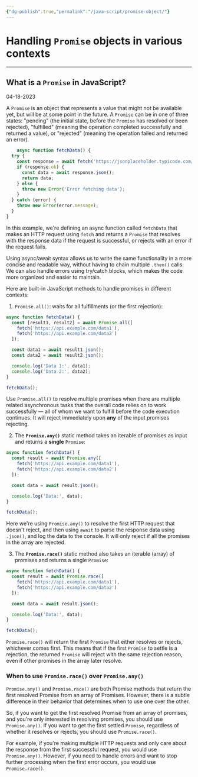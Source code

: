 ```yaml
---
{"dg-publish":true,"permalink":"/java-script/promise-object/"}
---
```



# Handling `Promise` objects in various contexts

---

## What is a `Promise` in JavaScript?

04-18-2023

A `Promise` is an object that represents a value that might not be available yet, but will be at some point in the future. A `Promise` can be in one of three states: "pending" (the initial state, before the `Promise` has resolved or been rejected), "fulfilled" (meaning the operation completed successfully and returned a value), or "rejected" (meaning the operation failed and returned an error).

```javascript
	async function fetchData() {
  try {
    const response = await fetch('https://jsonplaceholder.typicode.com/todos/1');
    if (response.ok) {
      const data = await response.json();
      return data;
    } else {
      throw new Error('Error fetching data');
    }
  } catch (error) {
    throw new Error(error.message);
  }
}
```

In this example, we're defining an async function called `fetchData` that makes an HTTP request using `fetch` and returns a `Promise` that resolves with the response data if the request is successful, or rejects with an error if the request fails.

Using async/await syntax allows us to write the same functionality in a more concise and readable way, without having to chain multiple `.then()` calls. We can also handle errors using try/catch blocks, which makes the code more organized and easier to maintain.

Here are built-in JavaScript methods to handle promises in different contexts:

1. `Promise.all()`: waits for all fulfillments (or the first rejection): 

```javascript
async function fetchData() {
  const [result1, result2] = await Promise.all([
    fetch('https://api.example.com/data1'),
    fetch('https://api.example.com/data2')
  ]);

  const data1 = await result1.json();
  const data2 = await result2.json();

  console.log('Data 1:', data1);
  console.log('Data 2:', data2);
}

fetchData();
```

Use `Promise.all()` to resolve multiple promises when there are multiple related asynchronous tasks that the overall code relies on to work successfully — all of whom we want to fulfill before the code execution continues. It will reject immediately upon **any** of the input promises rejecting.

2. The **`Promise.any()`** static method takes an iterable of promises as input and returns a **single** `Promise`:

```javascript
async function fetchData() {
  const result = await Promise.any([
    fetch('https://api.example.com/data1'),
    fetch('https://api.example.com/data2')
  ]);

  const data = await result.json();

  console.log('Data:', data);
}

fetchData();
```

Here we're using `Promise.any()` to resolve the first HTTP request that doesn't reject, and then using `await` to parse the response data using `.json()`, and log the data to the console. It will only reject if all the promises in the array are rejected.


3. The **`Promise.race()`** static method also takes an iterable (array) of promises and returns a single `Promise`:

```javascript
async function fetchData() {
  const result = await Promise.race([
    fetch('https://api.example.com/data1'),
    fetch('https://api.example.com/data2')
  ]);

  const data = await result.json();

  console.log('Data:', data);
}

fetchData();
```

`Promise.race()` will return the first `Promise` that either resolves or rejects, whichever comes first. This means that if the first `Promise` to settle is a rejection, the returned `Promise` will reject with the same rejection reason, even if other promises in the array later resolve.

### When to use `Promise.race()` over `Promise.any()`

`Promise.any()` and `Promise.race()` are both Promise methods that return the first resolved Promise from an array of Promises. However, there is a subtle difference in their behavior that determines when to use one over the other.

So, if you want to get the first resolved Promise from an array of promises, and you're only interested in resolving promises, you should use `Promise.any()`. If you want to get the first settled `Promise`, regardless of whether it resolves or rejects, you should use `Promise.race()`.

For example, if you're making multiple HTTP requests and only care about the response from the first successful request, you would use `Promise.any()`. However, if you need to handle errors and want to stop further processing when the first error occurs, you would use `Promise.race()`.